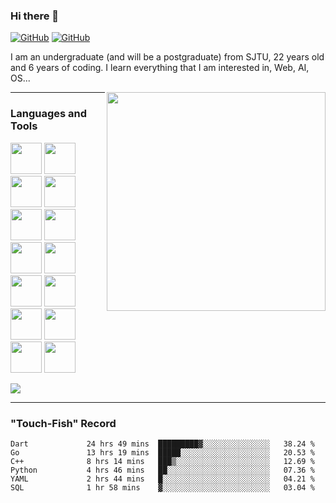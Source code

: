 ### Hi there 👋

[![GitHub](https://img.shields.io/github/followers/Okabe-Rintarou-0?style=social)](https://github.com/Okabe-Rintarou-0) [![GitHub](https://img.shields.io/github/stars/Okabe-Rintarou-0?style=social)](https://github.com/Okabe-Rintarou-0)

I am an undergraduate (and will be a postgraduate) from SJTU, 22 years old and 6 years of coding. I learn everything that I am interested in, Web, AI, OS...

<img src="https://little.kylerconway.com/images/golang-what.gif" width="350" align="right"/>

----

### Languages and Tools

<code><img height="50" src="https://github.com/yurijserrano/Github-Profile-Readme-Logos/blob/master/programming%20languages/c%2B%2B.svg"></code>
<code><img height="50" src="https://raw.githubusercontent.com/yurijserrano/Github-Profile-Readme-Logos/df5bacba92a025537970ad7ad34a1c54e1aa6869/programming%20languages/c.svg"></code>
<code><img height="50" src="https://raw.githubusercontent.com/yurijserrano/Github-Profile-Readme-Logos/df5bacba92a025537970ad7ad34a1c54e1aa6869/programming%20languages/go.svg"></code>
<code><img height="50" src="https://raw.githubusercontent.com/yurijserrano/Github-Profile-Readme-Logos/df5bacba92a025537970ad7ad34a1c54e1aa6869/programming%20languages/java.svg"></code>
<code><img height="50" src="https://raw.githubusercontent.com/yurijserrano/Github-Profile-Readme-Logos/df5bacba92a025537970ad7ad34a1c54e1aa6869/programming%20languages/python.svg"></code>
<code><img height="50" src="https://github.com/yurijserrano/Github-Profile-Readme-Logos/blob/master/programming%20languages/javascript.svg"></code>
<code><img height="50" src="https://raw.githubusercontent.com/yurijserrano/Github-Profile-Readme-Logos/df5bacba92a025537970ad7ad34a1c54e1aa6869/programming%20languages/c%23.svg"></code>
<code><img height="50" src="https://raw.githubusercontent.com/yurijserrano/Github-Profile-Readme-Logos/df5bacba92a025537970ad7ad34a1c54e1aa6869/databases/mysql.svg"></code>
<code><img height="50" src="https://raw.githubusercontent.com/yurijserrano/Github-Profile-Readme-Logos/df5bacba92a025537970ad7ad34a1c54e1aa6869/frameworks/react.svg"></code>
<code><img height="50" src="https://raw.githubusercontent.com/yurijserrano/Github-Profile-Readme-Logos/df5bacba92a025537970ad7ad34a1c54e1aa6869/frameworks/spring.svg"></code>
<code><img height="50" src="https://raw.githubusercontent.com/yurijserrano/Github-Profile-Readme-Logos/df5bacba92a025537970ad7ad34a1c54e1aa6869/cloud/docker.svg"></code>
<code><img height="50" src="https://github.com/yurijserrano/Github-Profile-Readme-Logos/blob/master/tools/unity.png?raw=true"></code>
<code><img height="50" src="https://raw.githubusercontent.com/yurijserrano/Github-Profile-Readme-Logos/f994c418a134b58c4aec11152f6a4a33fa89da26/programming%20languages/dart.svg"></code>
<code><img height="50" src="https://www.vectorlogo.zone/logos/pytorch/pytorch-icon.svg"></code>

![](https://github-readme-stats.vercel.app/api/top-langs/?username=Okabe-Rintarou-0&layout=compact&langs_count=12&hide=makefile,tex,perl,shell)

----
### "Touch-Fish" Record


<!--START_SECTION:waka-->

```text
Dart             24 hrs 49 mins  █████████▓░░░░░░░░░░░░░░░   38.24 %
Go               13 hrs 19 mins  █████░░░░░░░░░░░░░░░░░░░░   20.53 %
C++              8 hrs 14 mins   ███▒░░░░░░░░░░░░░░░░░░░░░   12.69 %
Python           4 hrs 46 mins   ██░░░░░░░░░░░░░░░░░░░░░░░   07.36 %
YAML             2 hrs 44 mins   █░░░░░░░░░░░░░░░░░░░░░░░░   04.21 %
SQL              1 hr 58 mins    ▓░░░░░░░░░░░░░░░░░░░░░░░░   03.04 %
```

<!--END_SECTION:waka-->


